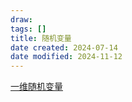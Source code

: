 ```yaml
---
draw:
tags: []
title: 随机变量
date created: 2024-07-14
date modified: 2024-11-12
---
```


[一维随机变量](一维随机变量.md)
